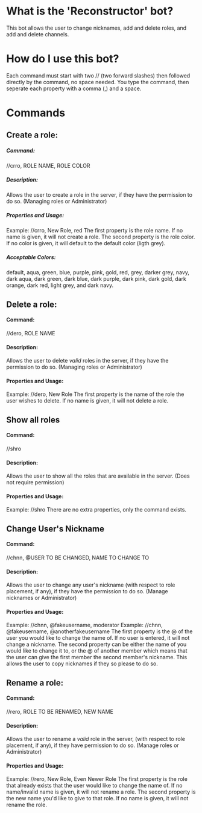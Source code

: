 # What is the 'Reconstructor' bot?
This bot allows the user to change nicknames, add and delete roles, and add and delete channels.
# How do I use this bot?
Each command must start with two // (two forward slashes) then followed directly by the command, no space needed.
You type the command, then seperate each property with a comma (,) and a space.
# Commands
## Create a role: 
##### Command: 
//crro, ROLE NAME, ROLE COLOR
##### Description:
Allows the user to create a role in the server, if they have the permission to do so. (Managing roles or Administrator)
##### Properties and Usage:
Example: //crro, New Role, red
The first property is the role name. If no name is given, it will not create a role. 
The second property is the role color. If no color is given, it will default to the default color (ligth grey).
##### Acceptable Colors: 
default, aqua, green, blue, purple, pink, gold, red, grey, darker grey, navy, dark aqua, dark green, dark blue, dark purple, dark pink, dark gold, dark orange, dark red, light grey, and dark navy.
## Delete a role: 
#### Command:
//dero, ROLE NAME
#### Description:
Allows the user to delete *valid* roles in the server, if they have the permission to do so. (Managing roles or Administrator)
#### Properties and Usage:
Example: //dero, New Role
The first property is the name of the role the user wishes to delete. If no name is given, it will not delete a role.
## Show all roles
#### Command:
//shro
#### Description:
Allows the user to show all the roles that are available in the server. (Does not require permission)
#### Properties and Usage:
Example: //shro
There are no extra properties, only the command exists.
## Change User's Nickname
#### Command:
//chnn, @USER TO BE CHANGED, NAME TO CHANGE TO
#### Description:
Allows the user to change any user's nickname (with respect to role placement, if any), if they have the permission to do so. (Manage nicknames or Administrator)
#### Properties and Usage:
Example: //chnn, @fakeusername, moderator
Example: //chnn, @fakeusername, @anotherfakeusername
The first property is the @ of the user you would like to change the name of. If no user is entered, it will not change a nickname.
The second property can be either the name of you would like to change it to, or the @ of another member which means that the user can give the first member the second member's nickname. This allows the user to copy nicknames if they so please to do so.
## Rename a role:
#### Command:
//rero, ROLE TO BE RENAMED, NEW NAME
#### Description:
Allows the user to rename a *valid* role in the server, (with respect to role placement, if any), if they have permission to do so. (Manage roles or Administrator)
#### Properties and Usage:
Example: //rero, New Role, Even Newer Role
The first property is the role that already exists that the user would like to change the name of. If no name/invalid name is given, it will not rename a role.
The second property is the new name you'd like to give to that role. If no name is given, it will not rename the role.












